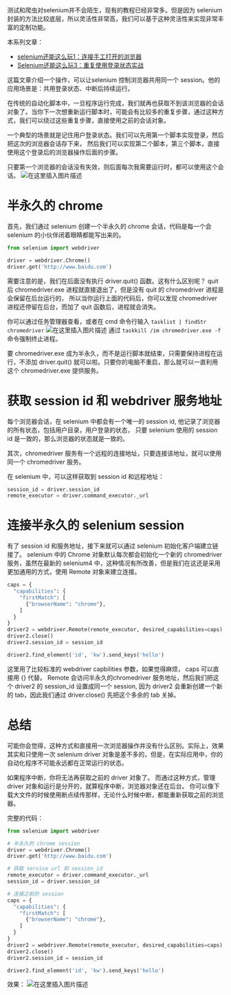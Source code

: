 测试和爬虫对selenium并不会陌生，现有的教程已经非常多。但是因为 selenium 封装的方法比较底层，所以灵活性非常高，我们可以基于这种灵活性来实现非常丰富的定制功能。

本系列文章：

- [selenium还能这么玩1：连接手工打开的浏览器](https://blog.csdn.net/looker53/article/details/122951590)
- [Selenium还能这么玩3：重复使用登录状态实战](https://blog.csdn.net/looker53/article/details/122967340)


这篇文章介绍一个操作，可以让selenium 控制浏览器共用同一个 session。他的应用场景是：共用登录状态、中断后持续运行。 

在传统的自动化脚本中，一旦程序运行完成，我们就再也获取不到该浏览器的会话对象了。当你下一次想重新运行脚本时，可能会有比较多的重复步骤，通过这种方式，我们可以绕过这些重复步骤，直接使用之前的会话对象。

一个典型的场景就是记住用户登录状态。我们可以先用第一个脚本实现登录，然后把这次的浏览器会话存下来， 然后我们可以实现第二个脚本，第三个脚本，直接使用这个登录后的浏览器操作后面的步骤。  

只要第一个浏览器的会话没有失效，则后面每次我需要运行时，都可以使用这个会话。
![在这里插入图片描述](https://img-blog.csdnimg.cn/f98f4a150fd447d395a238033a7a66b7.png)

# 半永久的 chrome

首先，我们通过 selenium 创建一个半永久的 chrome 会话，代码是每一个会 selenium 的小伙伴闭着眼睛都能写出来的。

```python
from selenium import webdriver

driver = webdriver.Chrome()
driver.get('http://www.baidu.com')
```

需要注意的是，我们在后面没有执行 driver.quit() 函数。这有什么区别呢？ quit 后 chromedriver.exe 进程就直接退出了，但是没有 quit 的 chromedriver 进程是会保留在后台运行的， 所以当你运行上面的代码后，你可以发现 chromedriver 进程还停留在后台，而加了 quit 函数后，进程就会消失。

你可以通过任务管理器查看，或者在 cmd 命令行输入 `tasklist | findStr chromedriver`
![在这里插入图片描述](https://img-blog.csdnimg.cn/da1237516b784042ba67168c8146f926.png)
通过 `taskkill /im chromedriver.exe -f` 命令强制终止进程。

要 chromedriver.exe 成为半永久，而不是运行脚本就结束，只需要保持进程在运行，不添加 driver.quit() 就可以啦。只要你的电脑不重启，那么就可以一直利用这个 chromedriver.exe 提供服务。

# 获取 session id 和 webdriver 服务地址

每个浏览器会话，在 selenium 中都会有一个唯一的 session id, 他记录了浏览器的所有状态，包括用户目录，用户登录的状态， 只要 selenium 使用的 session id 是一致的，那么浏览器的状态就是一致的。

其次，chromedriver 服务有一个远程的连接地址，只要连接该地址，就可以使用同一个 chromedriver 服务。

在 selenium 中，可以这样获取到 session id 和远程地址：

```python
session_id = driver.session_id
remote_executor = driver.command_executor._url
```


# 连接半永久的 selenium session

有了 session id 和服务地址，接下来就可以通过 selenium 初始化客户端建立链接了。 selenium 中的 Chrome 对象默认每次都会初始化一个新的 chromedriver 服务，虽然在最新的 selenium4 中，这种情况有所改善，但是我们在这还是采用更加通用的方式，使用 Remote 对象来建立连接。

```python
caps = {
  "capabilities": {
    "firstMatch": [
      {"browserName": "chrome"},
    ]
  }
}
driver2 = webdriver.Remote(remote_executor, desired_capabilities=caps)
driver2.close()
driver2.session_id = session_id

driver2.find_element('id', 'kw').send_keys('hello')
```

这里用了比较标准的 webdriver capbilities 参数，如果觉得麻烦， caps 可以直接用 {} 代替。 Remote 会访问半永久的chromedriver 服务地址，然后我们把这个 driver2 的 session_id 设置成同一个 session,  因为 driver2 会重新创建一个新的 tab，因此我们通过 driver.close() 先把这个多余的 tab 关掉。



# 总结

可能你会觉得，这种方式和直接用一次浏览器操作并没有什么区别。实际上，效果其实和只使用一次 selenium driver 对象是差不多的，但是，在实际应用中，你的自动化程序不可能永远都在正常运行的状态。

如果程序中断，你将无法再获取之前的 driver 对象了。 而通过这种方式，管理 driver 对象和运行是分开的，就算程序中断，浏览器对象还在后台。  你可以像下载大文件的时候使用断点续传那样，无论什么时候中断，都能重新获取之前的浏览器。


完整的代码：

```python
from selenium import webdriver

# 半永久的 chrome session
driver = webdriver.Chrome()
driver.get('http://www.baidu.com')

# 获取 service url 和 session_id
remote_executor = driver.command_executor._url
session_id = driver.session_id

# 连接之前的 session
caps = {
  "capabilities": {
    "firstMatch": [
      {"browserName": "chrome"},
    ]
  }
}
driver2 = webdriver.Remote(remote_executor, desired_capabilities=caps)
driver2.close()
driver2.session_id = session_id

driver2.find_element('id', 'kw').send_keys('hello')
```

效果：
![在这里插入图片描述](https://img-blog.csdnimg.cn/28ef3412dad4495c8c4f815f43807cb5.gif)
